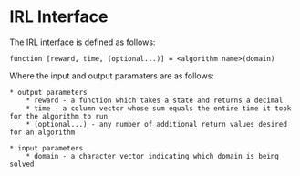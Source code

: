 # IRL Interface

The IRL interface is defined as follows:

	function [reward, time, (optional...)] = <algorithm name>(domain)
	
Where the input and output paramaters are as follows:

	* output parameters
		* reward - a function which takes a state and returns a decimal
		* time - a column vector whose sum equals the entire time it took for the algorithm to run
		* (optional...) - any number of additional return values desired for an algorithm

	* input parameters
		* domain - a character vector indicating which domain is being solved